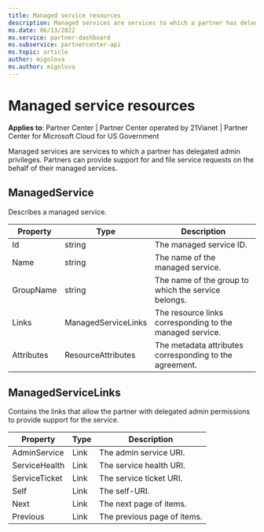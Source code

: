 ```yaml
---
title: Managed service resources
description: Managed services are services to which a partner has delegated admin privileges. Partners can provide support for and file service requests on the behalf of their managed services.
ms.date: 06/13/2022
ms.service: partner-dashboard
ms.subservice: partnercenter-api
ms.topic: article
author: migolova
ms.author: migolova
---
```


# Managed service resources

**Applies to**: Partner Center | Partner Center operated by 21Vianet |  Partner Center for Microsoft Cloud for US Government

Managed services are services to which a partner has delegated admin
privileges. Partners can provide support for and file service requests
on the behalf of their managed services.

## ManagedService

Describes a managed service.

| Property   | Type                | Description                                              |
|------------|---------------------|----------------------------------------------------------|
| Id         | string              | The managed service ID.                                  |
| Name       | string              | The name of the managed service.                         |
| GroupName  | string              | The name of the group to which the service belongs.      |
| Links      | ManagedServiceLinks | The resource links corresponding to the managed service. |
| Attributes | ResourceAttributes  | The metadata attributes corresponding to the agreement.  |

## ManagedServiceLinks

Contains the links that allow the partner with delegated admin
permissions to provide support for the service.

| Property      | Type | Description                 |
|---------------|------|-----------------------------|
| AdminService  | Link | The admin service URI.      |
| ServiceHealth | Link | The service health URI.     |
| ServiceTicket | Link | The service ticket URI.     |
| Self          | Link | The self-URI.               |
| Next          | Link | The next page of items.     |
| Previous      | Link | The previous page of items. |

